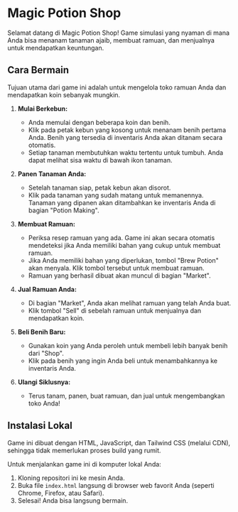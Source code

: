 # Magic Potion Shop

Selamat datang di Magic Potion Shop! Game simulasi yang nyaman di mana Anda bisa menanam tanaman ajaib, membuat ramuan, dan menjualnya untuk mendapatkan keuntungan.

## Cara Bermain

Tujuan utama dari game ini adalah untuk mengelola toko ramuan Anda dan mendapatkan koin sebanyak mungkin.

1.  **Mulai Berkebun:**
    *   Anda memulai dengan beberapa koin dan benih.
    *   Klik pada petak kebun yang kosong untuk menanam benih pertama Anda. Benih yang tersedia di inventaris Anda akan ditanam secara otomatis.
    *   Setiap tanaman membutuhkan waktu tertentu untuk tumbuh. Anda dapat melihat sisa waktu di bawah ikon tanaman.

2.  **Panen Tanaman Anda:**
    *   Setelah tanaman siap, petak kebun akan disorot.
    *   Klik pada tanaman yang sudah matang untuk memanennya. Tanaman yang dipanen akan ditambahkan ke inventaris Anda di bagian "Potion Making".

3.  **Membuat Ramuan:**
    *   Periksa resep ramuan yang ada. Game ini akan secara otomatis mendeteksi jika Anda memiliki bahan yang cukup untuk membuat ramuan.
    *   Jika Anda memiliki bahan yang diperlukan, tombol "Brew Potion" akan menyala. Klik tombol tersebut untuk membuat ramuan.
    *   Ramuan yang berhasil dibuat akan muncul di bagian "Market".

4.  **Jual Ramuan Anda:**
    *   Di bagian "Market", Anda akan melihat ramuan yang telah Anda buat.
    *   Klik tombol "Sell" di sebelah ramuan untuk menjualnya dan mendapatkan koin.

5.  **Beli Benih Baru:**
    *   Gunakan koin yang Anda peroleh untuk membeli lebih banyak benih dari "Shop".
    *   Klik pada benih yang ingin Anda beli untuk menambahkannya ke inventaris Anda.

6.  **Ulangi Siklusnya:**
    *   Terus tanam, panen, buat ramuan, dan jual untuk mengembangkan toko Anda!

## Instalasi Lokal

Game ini dibuat dengan HTML, JavaScript, dan Tailwind CSS (melalui CDN), sehingga tidak memerlukan proses build yang rumit.

Untuk menjalankan game ini di komputer lokal Anda:
1.  Kloning repositori ini ke mesin Anda.
2.  Buka file `index.html` langsung di browser web favorit Anda (seperti Chrome, Firefox, atau Safari).
3.  Selesai! Anda bisa langsung bermain.